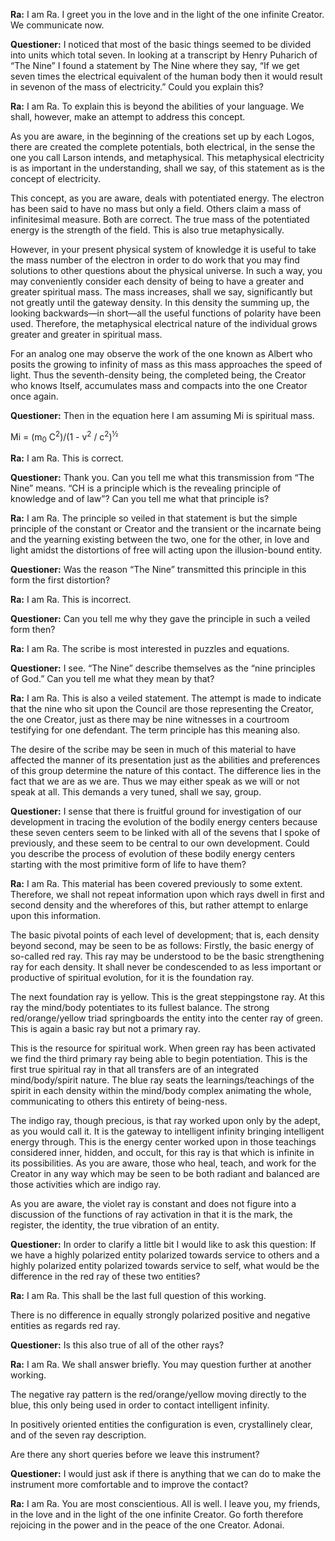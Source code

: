 <p><strong>Ra:</strong> I am Ra. I greet you in the love and in the light of the one infinite Creator. We communicate now.</p>
<p><strong>Questioner:</strong> I noticed that most of the basic things seemed to be divided into units which total seven. In looking at a transcript by Henry Puharich of “The Nine” I found a statement by The Nine where they say, “If we get seven times the electrical equivalent of the human body then it would result in sevenon of the mass of electricity.” Could you explain this?</p>
<p><strong>Ra:</strong> I am Ra. To explain this is beyond the abilities of your language. We shall, however, make an attempt to address this concept.</p>
<p>As you are aware, in the beginning of the creations set up by each Logos, there are created the complete potentials, both electrical, in the sense the one you call Larson intends, and metaphysical. This metaphysical electricity is as important in the understanding, shall we say, of this statement as is the concept of electricity.</p>
<p>This concept, as you are aware, deals with potentiated energy. The electron has been said to have no mass but only a field. Others claim a mass of infinitesimal measure. Both are correct. The true mass of the potentiated energy is the strength of the field. This is also true metaphysically.</p>
<p>However, in your present physical system of knowledge it is useful to take the mass number of the electron in order to do work that you may find solutions to other questions about the physical universe. In such a way, you may conveniently consider each density of being to have a greater and greater spiritual mass. The mass increases, shall we say, significantly but not greatly until the gateway density. In this density the summing up, the looking backwards—in short—all the useful functions of polarity have been used. Therefore, the metaphysical electrical nature of the individual grows greater and greater in spiritual mass.</p>
<p>For an analog one may observe the work of the one known as Albert who posits the growing to infinity of mass as this mass approaches the speed of light. Thus the seventh-density being, the completed being, the Creator who knows Itself, accumulates mass and compacts into the one Creator once again.</p>
<p><strong>Questioner:</strong> Then in the equation here I am assuming Mi is spiritual mass.</p>
<p>Mi = (m<sub>0</sub> C<sup>2</sup>)/(1 - v<sup>2</sup> / c<sup>2</sup>)<sup>½</sup></p>
<p><strong>Ra:</strong> I am Ra. This is correct.</p>
<p><strong>Questioner:</strong> Thank you. Can you tell me what this transmission from “The Nine” means. “CH is a principle which is the revealing principle of knowledge and of law”? Can you tell me what that principle is?</p>
<p><strong>Ra:</strong> I am Ra. The principle so veiled in that statement is but the simple principle of the constant or Creator and the transient or the incarnate being and the yearning existing between the two, one for the other, in love and light amidst the distortions of free will acting upon the illusion-bound entity.</p>
<p><strong>Questioner:</strong> Was the reason “The Nine” transmitted this principle in this form the first distortion?</p>
<p><strong>Ra:</strong> I am Ra. This is incorrect.</p>
<p><strong>Questioner:</strong> Can you tell me why they gave the principle in such a veiled form then?</p>
<p><strong>Ra:</strong> I am Ra. The scribe is most interested in puzzles and equations.</p>
<p><strong>Questioner:</strong> I see. “The Nine” describe themselves as the “nine principles of God.” Can you tell me what they mean by that?</p>
<p><strong>Ra:</strong> I am Ra. This is also a veiled statement. The attempt is made to indicate that the nine who sit upon the Council are those representing the Creator, the one Creator, just as there may be nine witnesses in a courtroom testifying for one defendant. The term principle has this meaning also.</p>
<p>The desire of the scribe may be seen in much of this material to have affected the manner of its presentation just as the abilities and preferences of this group determine the nature of this contact. The difference lies in the fact that we are as we are. Thus we may either speak as we will or not speak at all. This demands a very tuned, shall we say, group.</p>
<p><strong>Questioner:</strong> I sense that there is fruitful ground for investigation of our development in tracing the evolution of the bodily energy centers because these seven centers seem to be linked with all of the sevens that I spoke of previously, and these seem to be central to our own development. Could you describe the process of evolution of these bodily energy centers starting with the most primitive form of life to have them?</p>
<p><strong>Ra:</strong> I am Ra. This material has been covered previously to some extent. Therefore, we shall not repeat information upon which rays dwell in first and second density and the wherefores of this, but rather attempt to enlarge upon this information.</p>
<p>The basic pivotal points of each level of development; that is, each density beyond second, may be seen to be as follows: Firstly, the basic energy of so-called red ray. This ray may be understood to be the basic strengthening ray for each density. It shall never be condescended to as less important or productive of spiritual evolution, for it is the foundation ray.</p>
<p>The next foundation ray is yellow. This is the great steppingstone ray. At this ray the mind/body potentiates to its fullest balance. The strong red/orange/yellow triad springboards the entity into the center ray of green. This is again a basic ray but not a primary ray.</p>
<p>This is the resource for spiritual work. When green ray has been activated we find the third primary ray being able to begin potentiation. This is the first true spiritual ray in that all transfers are of an integrated mind/body/spirit nature. The blue ray seats the learnings/teachings of the spirit in each density within the mind/body complex animating the whole, communicating to others this entirety of being-ness.</p>
<p>The indigo ray, though precious, is that ray worked upon only by the adept, as you would call it. It is the gateway to intelligent infinity bringing intelligent energy through. This is the energy center worked upon in those teachings considered inner, hidden, and occult, for this ray is that which is infinite in its possibilities. As you are aware, those who heal, teach, and work for the Creator in any way which may be seen to be both radiant and balanced are those activities which are indigo ray.</p>
<p>As you are aware, the violet ray is constant and does not figure into a discussion of the functions of ray activation in that it is the mark, the register, the identity, the true vibration of an entity.</p>
<p><strong>Questioner:</strong> In order to clarify a little bit I would like to ask this question: If we have a highly polarized entity polarized towards service to others and a highly polarized entity polarized towards service to self, what would be the difference in the red ray of these two entities?</p>
<p><strong>Ra:</strong> I am Ra. This shall be the last full question of this working.</p>
<p>There is no difference in equally strongly polarized positive and negative entities as regards red ray.</p>
<p><strong>Questioner:</strong> Is this also true of all of the other rays?</p>
<p><strong>Ra:</strong> I am Ra. We shall answer briefly. You may question further at another working.</p>
<p>The negative ray pattern is the red/orange/yellow moving directly to the blue, this only being used in order to contact intelligent infinity.</p>
<p>In positively oriented entities the configuration is even, crystallinely clear, and of the seven ray description.</p>
<p>Are there any short queries before we leave this instrument?</p>
<p><strong>Questioner:</strong> I would just ask if there is anything that we can do to make the instrument more comfortable and to improve the contact?</p>
<p><strong>Ra:</strong> I am Ra. You are most conscientious. All is well. I leave you, my friends, in the love and in the light of the one infinite Creator. Go forth therefore rejoicing in the power and in the peace of the one Creator. Adonai.</p>
